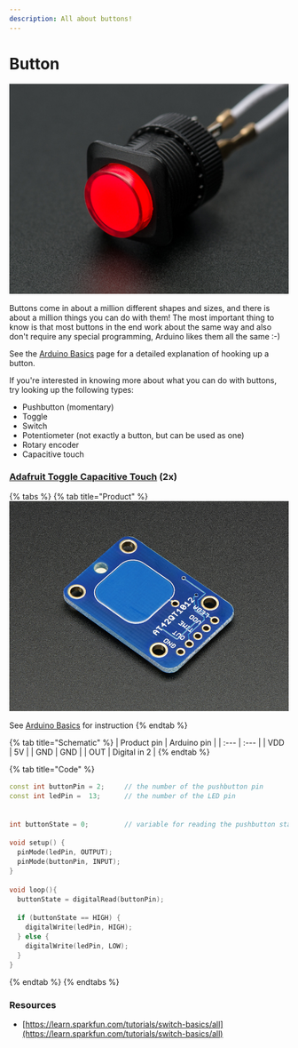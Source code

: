 ```yaml
---
description: All about buttons!
---
```


# Button

![](../../../.gitbook/assets/image%20%2813%29.png)

Buttons come in about a million different shapes and sizes, and there is about a million things you can do with them! The most important thing to know is that most buttons in the end work about the same way and also don't require any special programming, Arduino likes them all the same :-\)

See the [Arduino Basics](../basics.md#button) page for a detailed explanation of hooking up a button.

If you're interested in knowing more about what you can do with buttons, try looking up the following types:

* Pushbutton \(momentary\)
* Toggle
* Switch
* Potentiometer \(not exactly a button, but can be used as one\)
* Rotary encoder
* Capacitive touch



### [Adafruit Toggle Capacitive Touch](https://learn.adafruit.com/adafruit-capacitive-touch-sensor-breakouts) \(2x\)

{% tabs %}
{% tab title="Product" %}
![](../../../.gitbook/assets/image%20%284%29.png)

See [Arduino Basics](../basics.md#button) for instruction
{% endtab %}

{% tab title="Schematic" %}
| Product pin | Arduino pin |
| :--- | :--- |
| VDD | 5V |
| GND | GND |
| OUT | Digital in 2 |
{% endtab %}

{% tab title="Code" %}
```cpp
const int buttonPin = 2;     // the number of the pushbutton pin
const int ledPin =  13;      // the number of the LED pin


int buttonState = 0;         // variable for reading the pushbutton status

void setup() {
  pinMode(ledPin, OUTPUT);      
  pinMode(buttonPin, INPUT);     
}

void loop(){
  buttonState = digitalRead(buttonPin);

  if (buttonState == HIGH) {
    digitalWrite(ledPin, HIGH);  
  } else {
    digitalWrite(ledPin, LOW); 
  }
}
```
{% endtab %}
{% endtabs %}





### Resources

* [https://learn.sparkfun.com/tutorials/switch-basics/all](https://learn.sparkfun.com/tutorials/switch-basics/all)

